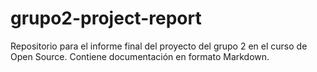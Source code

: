 # grupo2-project-report
Repositorio para el informe final del proyecto del grupo 2 en el curso de Open Source. Contiene documentación en formato Markdown.
